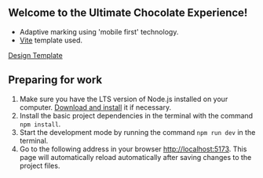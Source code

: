 ## Welcome to the Ultimate Chocolate Experience!

- Adaptive marking using 'mobile first' technology.
- [Vite](https://vitejs.dev) template used.

[Design Template](https://www.figma.com/file/LWMTodUscRGMcbTpxE3kgI/Simply-Chocolate?type=design&node-id=1-5060&mode=design&t=6fflZoAhESXEnkgI-0)

## Preparing for work

1. Make sure you have the LTS version of Node.js installed on your computer.
   [Download and install](https://nodejs.org/en/) it if necessary.
2. Install the basic project dependencies in the terminal with the command
   `npm install`.
3. Start the development mode by running the command `npm run dev` in the
   terminal.
4. Go to the following address in your browser
   [http://localhost:5173](http://localhost:5173). This page will automatically
   reload automatically after saving changes to the project files.
